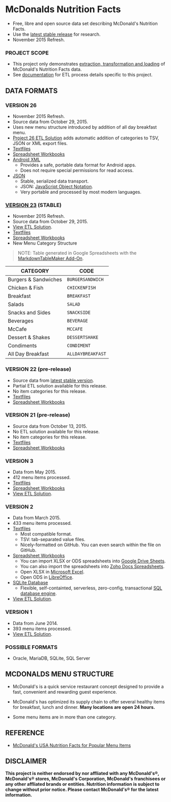 # McDonalds Nutrition Facts

  + Free, libre and open source data set describing McDonald's Nutrition Facts.
  + Use the [latest stable release][gh_stable] for research.
  + November 2015 Refresh.

### PROJECT SCOPE

+ This project only demonstrates [extraction, transformation and loading][wiki_etl] of McDonald's Nutrition Facts data.
+ See [documentation][gh_docs] for ETL process details specific to this project.

## DATA FORMATS

### VERSION 26

  + November 2015 Refresh.
  + Source data from October 29, 2015.
  + Uses new menu structure introduced by addition of all day breakfast menu.
  + [Project 26 ETL Solution][gh_docs] adds automatic addition of categories to TSV, JSON or XML export files.
  + [Textfiles][gh_textfiles]
  + [Spreadsheet Workbooks][gh_workbooks]
  + [Android XML][gh_xml]
    + Provides a safe, portable data format for Android apps.
    + Does not require special permissions for read access.
  + [JSON][gh_json]
    + Stable, serialized data transport.
    + JSON: [JavaScript Object Notation][web_json].
    + Very portable and processed by most modern languages.


### [VERSION 23][gh_stable] (STABLE)

  + November 2015 Refresh.
  + Source data from October 29, 2015.
  + [View ETL Solution][gh_docs].
  + [Textfiles][gh_textfiles]
  + [Spreadsheet Workbooks][gh_workbooks]
  + New Menu Category Structure

> NOTE: Table generated in Google Spreadsheets with the [MarkdownTableMaker Add-On][markdownstore].

|  **CATEGORY** | **CODE** |
|  ------ | ------ |
|  Burgers & Sandwiches | `BURGERSANDWICH` |
|  Chicken & Fish | `CHICKENFISH` |
|  Breakfast | `BREAKFAST` |
|  Salads | `SALAD` |
|  Snacks and Sides | `SNACKSIDE` |
|  Beverages | `BEVERAGE` |
|  McCafe | `MCCAFE` |
|  Dessert & Shakes | `DESSERTSHAKE` |
|  Condiments | `CONDIMENT` |
|  All Day Breakfast | `ALLDAYBREAKFAST` |

### VERSION 22 (pre-release)

  + Source data from [latest stable version][gh_stable].
  + Partial ETL solution available for this release.
  + No item categories for this release.
  + [Textfiles][gh_textfiles]
  + [Spreadsheet Workbooks][gh_workbooks]


### VERSION 21 (pre-release)

  + Source data from October 13, 2015.
  + No ETL solution available for this release.
  + No item categories for this release.
  + [Textfiles][gh_textfiles]
  + [Spreadsheet Workbooks][gh_workbooks]


### VERSION 3

+ Data from May 2015.
+ 412 menu items processed.
+ [Textfiles][gh_textfiles]
+ [Spreadsheet Workbooks][gh_workbooks]
+ [View ETL Solution][gh_docs].


### VERSION 2

+ Data from March 2015.
+ 433 menu items processed.
+ [Textfiles][gh_textfiles]
  + Most compatible format.
  + TSV: tab-separated value files.
  + Nicely-formatted on GitHub. You can even search within the file on GitHub.
+ [Spreadsheet Workbooks][gh_workbooks]
  + You can import XLSX or ODS spreadsheets into [Google Drive Sheets][g_sheets].
  + You can also import the spreadsheets into [Zoho Docs Spreadsheets][z_sheets].
  + Open XLSX in [Microsoft Excel][ms_excel].
  + Open ODS in [LibreOffice][web_libre].
+ [SQLite Database][gh_sql]
  + Flexible, self-containted, serverless, zero-config, transactional [SQL database engine](http://www.sqlite.org/).
+ [View ETL Solution][gh_docs].


### VERSION 1

+ Data from June 2014.
+ 393 menu items processed.
+ [View ETL Solution][gh_docs].


### POSSIBLE FORMATS

  + Oracle, MariaDB, SQLite, SQL Server

## MCDONALDS MENU STRUCTURE

  + McDonald's is a quick service restaurant concept designed to provide a fast,
  convenient and rewarding guest experience.

  + McDonald's has optimized its supply chain to offer several healthy
  items for breakfast, lunch and dinner. **Many locations are open 24 hours.**

  + Some menu items are in more than one category.
  

## REFERENCE

+ [McDonald's USA Nutrition Facts for Popular Menu Items][web_mcdpdf]

## DISCLAIMER

**This project is neither endorsed by nor affliated with any McDonald's®,  McDonald's® stores, McDonald's Corporation, McDonald's franchisees or any other affliated brands or entities. Nutrition information is subject to change without prior notice. Please contact McDonald's® for the latest information.**

[gh_stable]: https://github.com/pffy/data-mcdonalds-nutrition-facts/releases/latest
[web_mcdpdf]: http://nutrition.mcdonalds.com/getnutrition/nutritionfacts.pdf
[markdownstore]: https://chrome.google.com/webstore/detail/markdowntablemaker/cofkbgfmijanlcdooemafafokhhaeold


[gh_json]: https://github.com/pffy/data-mcdonalds-nutrition-facts/tree/master/json
[gh_xml]: https://github.com/pffy/data-mcdonalds-nutrition-facts/tree/master/xml
[gh_docs]: https://github.com/pffy/data-mcdonalds-nutrition-facts/tree/master/docs
[gh_textfiles]: https://github.com/pffy/data-mcdonalds-nutrition-facts/tree/master/textfiles
[gh_workbooks]: https://github.com/pffy/data-mcdonalds-nutrition-facts/tree/master/workbooks

[web_json]: http://www.json.org/
[g_sheets]: https://www.google.com/sheets/about/index.html
[z_sheets]: https://www.zoho.com/docs/sheet.html
[web_libre]: https://www.libreoffice.org/download/libreoffice-fresh/
[gh_sql]: https://github.com/pffy/data-mcdonalds-nutrition-facts/tree/master/sql
[ms_excel]: https://products.office.com/en-us/excel
[wiki_etl]: https://en.wikipedia.org/wiki/Extract,_transform,_load
